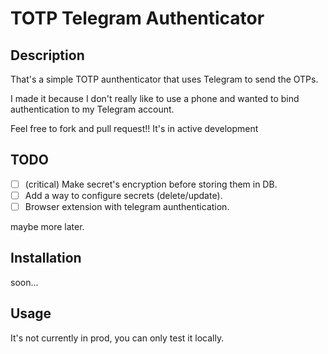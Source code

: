 # TOTP Telegram Authenticator
## Description
That's a simple TOTP aunthenticator that uses Telegram to send the OTPs.

I made it because I don't really like to use a phone and wanted to bind authentication to my Telegram account.

Feel free to fork and pull request!!
It's in active development

## TODO
- [ ] (critical) Make secret's encryption before storing them in DB.
- [ ] Add a way to configure secrets (delete/update).
- [ ] Browser extension with telegram aunthentication.

maybe more later.

## Installation

soon...

## Usage
It's not currently in prod, you can only test it locally.

